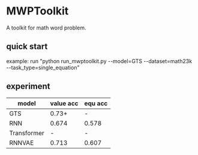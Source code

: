 # MWPToolkit
A toolkit for math word problem.

## quick start
example:
    run "python run_mwptoolkit.py --model=GTS --dataset=math23k --task_type=single_equation"

## experiment
|model     |value acc |equ acc   |
|----------|----------|----------|
|GTS       |0.73+     |-         |
|RNN       |0.674     |0.578     |
|Transformer|        -|         -|
|RNNVAE    |0.713     |0.607     |
